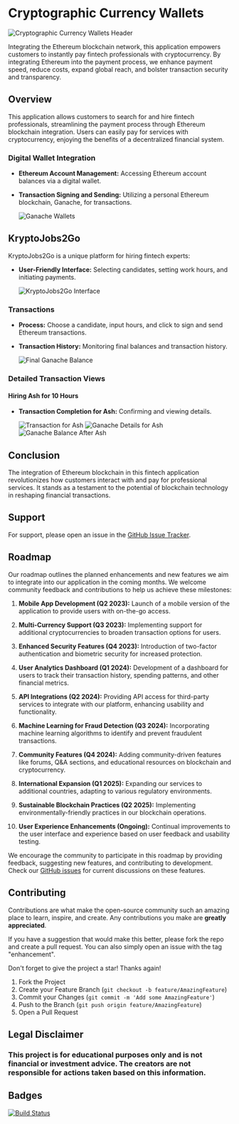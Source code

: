 # Cryptographic Currency Wallets

![Cryptographic Currency Wallets Header](headercryptowallet.png)

Integrating the Ethereum blockchain network, this application empowers customers to instantly pay fintech professionals with cryptocurrency. By integrating Ethereum into the payment process, we enhance payment speed, reduce costs, expand global reach, and bolster transaction security and transparency.

## Overview

This application allows customers to search for and hire fintech professionals, streamlining the payment process through Ethereum blockchain integration. Users can easily pay for services with cryptocurrency, enjoying the benefits of a decentralized financial system.

### Digital Wallet Integration

- **Ethereum Account Management:** Accessing Ethereum account balances via a digital wallet.
- **Transaction Signing and Sending:** Utilizing a personal Ethereum blockchain, Ganache, for transactions.

  ![Ganache Wallets](Images/ganache-wallets.png)

## KryptoJobs2Go

KryptoJobs2Go is a unique platform for hiring fintech experts:

- **User-Friendly Interface:** Selecting candidates, setting work hours, and initiating payments.

  ![KryptoJobs2Go Interface](Images/Webpage_01.png)

### Transactions

- **Process:** Choose a candidate, input hours, and click to sign and send Ethereum transactions.
- **Transaction History:** Monitoring final balances and transaction history.

  ![Final Ganache Balance](Images/GanacheBalance_End.png)

### Detailed Transaction Views

#### Hiring Ash for 10 Hours

- **Transaction Completion for Ash:** Confirming and viewing details.

  ![Transaction for Ash](Images/Transaction_Complete_Ash.png)
  ![Ganache Details for Ash](Images/Transaction_Details_Ash.png)
  ![Ganache Balance After Ash](Images/GanacheBalance_After_Ash.png)

## Conclusion

The integration of Ethereum blockchain in this fintech application revolutionizes how customers interact with and pay for professional services. It stands as a testament to the potential of blockchain technology in reshaping financial transactions.

## Support

For support, please open an issue in the [GitHub Issue Tracker](https://github.com/mohjaiswal/crypto_wallets/issues). 

## Roadmap

Our roadmap outlines the planned enhancements and new features we aim to integrate into our application in the coming months. We welcome community feedback and contributions to help us achieve these milestones:

1. **Mobile App Development (Q2 2023):** Launch of a mobile version of the application to provide users with on-the-go access.

2. **Multi-Currency Support (Q3 2023):** Implementing support for additional cryptocurrencies to broaden transaction options for users.

3. **Enhanced Security Features (Q4 2023):** Introduction of two-factor authentication and biometric security for increased protection.

4. **User Analytics Dashboard (Q1 2024):** Development of a dashboard for users to track their transaction history, spending patterns, and other financial metrics.

5. **API Integrations (Q2 2024):** Providing API access for third-party services to integrate with our platform, enhancing usability and functionality.

6. **Machine Learning for Fraud Detection (Q3 2024):** Incorporating machine learning algorithms to identify and prevent fraudulent transactions.

7. **Community Features (Q4 2024):** Adding community-driven features like forums, Q&A sections, and educational resources on blockchain and cryptocurrency.

8. **International Expansion (Q1 2025):** Expanding our services to additional countries, adapting to various regulatory environments.

9. **Sustainable Blockchain Practices (Q2 2025):** Implementing environmentally-friendly practices in our blockchain operations.

10. **User Experience Enhancements (Ongoing):** Continual improvements to the user interface and experience based on user feedback and usability testing.

We encourage the community to participate in this roadmap by providing feedback, suggesting new features, and contributing to development. Check our [GitHub issues](https://github.com/mohjaiswal/crypto_wallets/issues) for current discussions on these features.

## Contributing

Contributions are what make the open-source community such an amazing place to learn, inspire, and create. Any contributions you make are **greatly appreciated**.

If you have a suggestion that would make this better, please fork the repo and create a pull request. You can also simply open an issue with the tag "enhancement".

Don't forget to give the project a star! Thanks again!

1. Fork the Project
2. Create your Feature Branch (`git checkout -b feature/AmazingFeature`)
3. Commit your Changes (`git commit -m 'Add some AmazingFeature'`)
4. Push to the Branch (`git push origin feature/AmazingFeature`)
5. Open a Pull Request

## Legal Disclaimer

### This project is for educational purposes only and is not financial or investment advice. The creators are not responsible for actions taken based on this information.

## Badges
[![Build Status](https://img.shields.io/badge/Build-Passing-brightgreen)](https://github.com/YourRepository/CryptographicCurrencyWallets)
